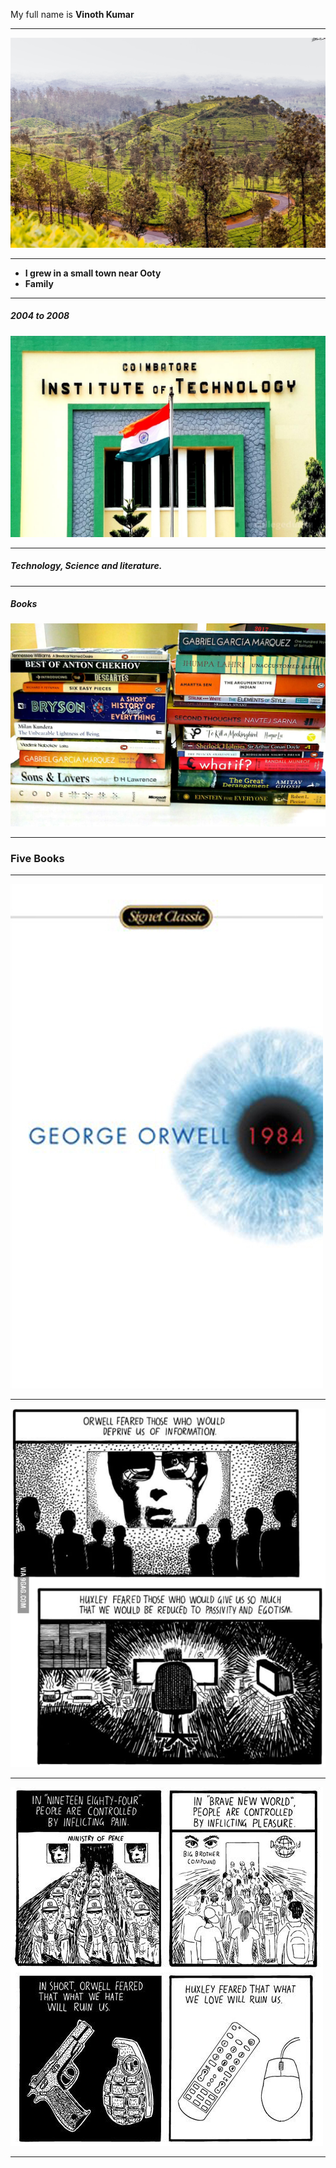 My full name is **Vinoth Kumar**

---

![Gudalur](gudalur.jpg)

---

* **I grew in a small town near Ooty** 
* **Family**

---
##### 2004 to 2008
![College](cit.jpg)

---

##### Technology, Science and literature.

---

##### Books

![Books](books.jpg)

---

### Five Books 

---
![1984](1984v2.jpeg)

---


![1984vsBnw2](p31.jpg)

---

![p1](p1.jpg)

----








